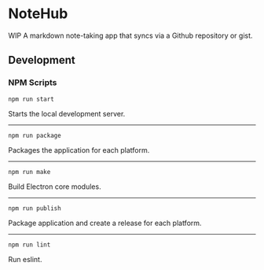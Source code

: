 # NoteHub

WIP A markdown note-taking app that syncs via a Github repository or gist.

## Development

### NPM Scripts

```
npm run start
```
Starts the local development server.
<hr>

```
npm run package
```
Packages the application for each platform.
<hr>

```
npm run make
```
Build Electron core modules.
<hr>

```
npm run publish
```
Package application and create a release for each platform.
<hr>

```
npm run lint
```
Run eslint.